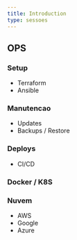 ```yaml
---
title: Introduction
type: sessoes
---
```


## OPS

### Setup

- Terraform
- Ansible

### Manutencao

- Updates
- Backups / Restore

### Deploys

- CI/CD

### Docker / K8S

### Nuvem

- AWS
- Google
- Azure
